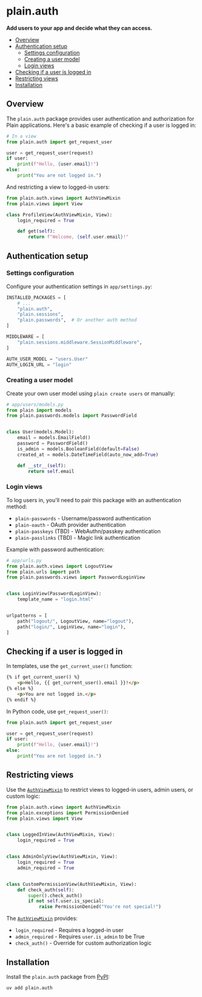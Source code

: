 # plain.auth

**Add users to your app and decide what they can access.**

- [Overview](#overview)
- [Authentication setup](#authentication-setup)
    - [Settings configuration](#settings-configuration)
    - [Creating a user model](#creating-a-user-model)
    - [Login views](#login-views)
- [Checking if a user is logged in](#checking-if-a-user-is-logged-in)
- [Restricting views](#restricting-views)
- [Installation](#installation)

## Overview

The `plain.auth` package provides user authentication and authorization for Plain applications. Here's a basic example of checking if a user is logged in:

```python
# In a view
from plain.auth import get_request_user

user = get_request_user(request)
if user:
    print(f"Hello, {user.email}!")
else:
    print("You are not logged in.")
```

And restricting a view to logged-in users:

```python
from plain.auth.views import AuthViewMixin
from plain.views import View

class ProfileView(AuthViewMixin, View):
    login_required = True

    def get(self):
        return f"Welcome, {self.user.email}!"
```

## Authentication setup

### Settings configuration

Configure your authentication settings in `app/settings.py`:

```python
INSTALLED_PACKAGES = [
    # ...
    "plain.auth",
    "plain.sessions",
    "plain.passwords",  # Or another auth method
]

MIDDLEWARE = [
    "plain.sessions.middleware.SessionMiddleware",
]

AUTH_USER_MODEL = "users.User"
AUTH_LOGIN_URL = "login"
```

### Creating a user model

Create your own user model using `plain create users` or manually:

```python
# app/users/models.py
from plain import models
from plain.passwords.models import PasswordField


class User(models.Model):
    email = models.EmailField()
    password = PasswordField()
    is_admin = models.BooleanField(default=False)
    created_at = models.DateTimeField(auto_now_add=True)

    def __str__(self):
        return self.email
```

### Login views

To log users in, you'll need to pair this package with an authentication method:

- `plain-passwords` - Username/password authentication
- `plain-oauth` - OAuth provider authentication
- `plain-passkeys` (TBD) - WebAuthn/passkey authentication
- `plain-passlinks` (TBD) - Magic link authentication

Example with password authentication:

```python
# app/urls.py
from plain.auth.views import LogoutView
from plain.urls import path
from plain.passwords.views import PasswordLoginView


class LoginView(PasswordLoginView):
    template_name = "login.html"


urlpatterns = [
    path("logout/", LogoutView, name="logout"),
    path("login/", LoginView, name="login"),
]
```

## Checking if a user is logged in

In templates, use the `get_current_user()` function:

```html
{% if get_current_user() %}
    <p>Hello, {{ get_current_user().email }}!</p>
{% else %}
    <p>You are not logged in.</p>
{% endif %}
```

In Python code, use `get_request_user()`:

```python
from plain.auth import get_request_user

user = get_request_user(request)
if user:
    print(f"Hello, {user.email}!")
else:
    print("You are not logged in.")
```

## Restricting views

Use the [`AuthViewMixin`](./views.py#AuthViewMixin) to restrict views to logged-in users, admin users, or custom logic:

```python
from plain.auth.views import AuthViewMixin
from plain.exceptions import PermissionDenied
from plain.views import View


class LoggedInView(AuthViewMixin, View):
    login_required = True


class AdminOnlyView(AuthViewMixin, View):
    login_required = True
    admin_required = True


class CustomPermissionView(AuthViewMixin, View):
    def check_auth(self):
        super().check_auth()
        if not self.user.is_special:
            raise PermissionDenied("You're not special!")
```

The [`AuthViewMixin`](./views.py#AuthViewMixin) provides:

- `login_required` - Requires a logged-in user
- `admin_required` - Requires `user.is_admin` to be True
- `check_auth()` - Override for custom authorization logic

## Installation

Install the `plain.auth` package from [PyPI](https://pypi.org/project/plain.auth/):

```bash
uv add plain.auth
```
